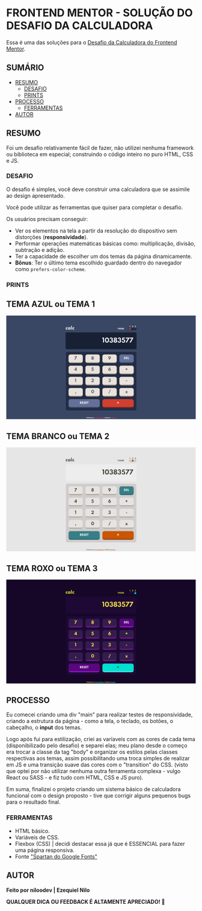 # FRONTEND MENTOR - SOLUÇÃO DO DESAFIO DA CALCULADORA

Essa é uma das soluções para o [Desafio da Calculadora do Frontend Mentor](https://www.frontendmentor.io/challenges/calculator-app-9lteq5N29).

## SUMÁRIO

- [RESUMO](#RESUMO)
  - [DESAFIO](#DESAFIO)
  - [PRINTS](#PRINTS)
- [PROCESSO](#PROCESSO)
  - [FERRAMENTAS](#FERRAMENTAS)
- [AUTOR](#AUTOR)

## RESUMO
Foi um desafio relativamente fácil de fazer, não utilizei nenhuma framework ou biblioteca em especial; construindo o código inteiro no puro HTML, CSS e JS.

### DESAFIO

O desafio é simples, você deve construir uma calculadora que se assimile ao design apresentado.

Você pode utilizar as ferramentas que quiser para completar o desafio.

Os usuários precisam conseguir:

- Ver os elementos na tela a partir da resolução do dispositivo sem distorções (**responsividade**).
- Performar operações matemáticas básicas como: multiplicação, divisão, subtração e adição.
- Ter a capacidade de escolher um dos temas da página dinamicamente.
- **Bônus**: Ter o último tema escolhido guardado dentro do navegador como `prefers-color-scheme`.

### PRINTS

## TEMA AZUL ou TEMA 1
![](./screenshots/desktop_blue.png)
## TEMA BRANCO ou TEMA 2
![](./screenshots/desktop_white.png)
## TEMA ROXO ou TEMA 3
![](./screenshots/desktop_purple.png)

## PROCESSO
Eu comecei criando uma div "main" para realizar testes de responsividade, criando a estrutura da página - como a tela, o teclado, os botões, o cabeçalho, o **input** dos temas.

Logo após fui para estilização, criei as varíaveis com as cores de cada tema (disponibilizado pelo desafio) e separei elas; meu plano desde o começo era trocar a classe da tag "body" e organizar os estilos pelas classes respectivas aos temas, assim possibilitando uma troca simples de realizar em JS e uma transição suave das cores com o "transition" do CSS. (visto que optei por não utilizar nenhuma outra ferramenta complexa - vulgo React ou SASS - e fiz tudo com HTML, CSS e JS puro).

Em suma, finalizei o projeto criando um sistema básico de calculadora funcional com o design proposto - tive que corrigir alguns pequenos bugs para o resultado final.

### FERRAMENTAS

- HTML básico.
- Variáveis de CSS.
- Flexbox (CSS) | decidi destacar essa já que é ESSENCIAL para fazer uma página responsiva.
- Fonte ["Spartan do Google Fonts"](https://fonts.googleapis.com/css2?family=Spartan:wght@700&display=swap)

## AUTOR
**Feito por niloodev | Ezequiel Nilo**

**QUALQUER DICA OU FEEDBACK É ALTAMENTE APRECIADO! 🐸**